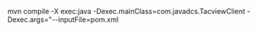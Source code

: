 
mvn compile -X exec:java -Dexec.mainClass=com.javadcs.TacviewClient -Dexec.args="--inputFile=pom.xml
